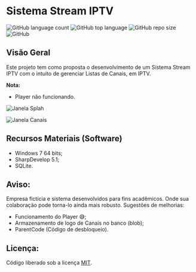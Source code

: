 # Sistema Stream IPTV

![GitHub language count](https://img.shields.io/github/languages/count/whoisraibolt/Sistema-Stream-IPTV.svg)
![GitHub top language](https://img.shields.io/github/languages/top/whoisraibolt/Sistema-Stream-IPTV.svg)
![GitHub repo size](https://img.shields.io/github/repo-size/whoisraibolt/Sistema-Stream-IPTV.svg)
![GitHub](https://img.shields.io/github/license/whoisraibolt/Sistema-Stream-IPTV.svg)

## Visão Geral

Este projeto tem como proposta o desenvolvimento de um Sistema Stream IPTV com o intuito de gerenciar Listas de Canais, em IPTV.

**Nota:**

- Player não funcionando.

![Janela Splah](https://raw.githubusercontent.com/whoisraibolt/Sistema-Stream-IPTV/master/Janelas/JanelaSplash-Print.PNG "Janela Splah")

![Janela Canais](https://raw.githubusercontent.com/whoisraibolt/Sistema-Stream-IPTV/master/Janelas/JanelaCanais-Print.PNG "Janela Canais")

## Recursos Materiais (Software)

- Windows 7 64 bits;
- SharpDevelop 5.1;
- SQLite.

## Aviso:

Empresa fictícia e sistema desenvolvidos para fins acadêmicos. Onde sua colaboração pode torna-lo ainda mais robusto. Sugestões de melhorias:

- Funcionamento do Player :sweat_smile:;
- Armazenamento de logo de Canais no banco (blob);
- ParentCode (Código de desbloqueio).

## Licença: 

Código liberado sob a licença [MIT](https://github.com/whoisraibolt/Sistema-Stream-IPTV/blob/master/LICENSE "MIT").
